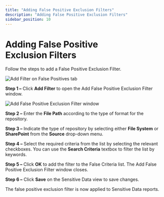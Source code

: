 ```yaml
---
title: "Adding False Positive Exclusion Filters"
description: "Adding False Positive Exclusion Filters"
sidebar_position: 10
---
```


# Adding False Positive Exclusion Filters

Follow the steps to add a False Positive Exclusion Filter.

![Add Filter on False Positives tab](/images/accessanalyzer/12.0/admin/settings/sensitivedata/exclusions/addfilter.webp)

**Step 1 –** Click **Add Filter** to open the Add False Positive Exclusion Filter window.

![Add False Positive Exclusion Filter window](/images/accessanalyzer/12.0/admin/settings/sensitivedata/exclusions/addexclusionfilterwindow.webp)

**Step 2 –** Enter the **File Path** according to the type of format for the repository.

**Step 3 –** Indicate the type of repository by selecting either **File System** or **SharePoint**
from the **Source** drop-down menu.

**Step 4 –** Select the required criteria from the list by selecting the relevant checkboxes. You
can use the **Search Criteria** textbox to filter the list by keywords.

**Step 5 –** Click **OK** to add the filter to the False Criteria list. The Add False Positive
Exclusion Filter window closes.

**Step 6 –** Click **Save** on the Sensitive Data view to save changes.

The false positive exclusion filter is now applied to Sensitive Data reports.

